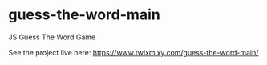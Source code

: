# guess-the-word-main
JS Guess The Word Game

See the project live here: https://www.twixmixy.com/guess-the-word-main/
